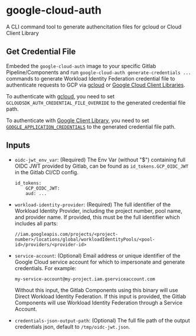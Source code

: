 # google-cloud-auth

A CLI command tool to generate authencitation files for gcloud or Cloud Client Library

## Get Credential File
Embeded the `google-cloud-auth` image to your specific Gitlab Pipeline/Components and run `google-cloud-auth generate-credentials ...` commands 
to generate Workload Identity Federation credential file to authenticate requests to GCP via [gcloud][gcloud] or [Google Cloud Client Libraries][cloud-client-lib].

To authenticate with [gcloud][gcloud], you need to set `GCLOUDSDK_AUTH_CREDENTIAL_FILE_OVERRIDE` to the generated credential file path.

To authenticate with [Google Client Library][cloud-client-lib], you need to set [`GOOGLE_APPLICATION_CREDENTIALS`][lib-auth] to the generated credential file path.

## Inputs
-   `oidc-jwt_env_var`: (Required) The Env Var (without "$") containing full OIDC JWT provided by Gitlab, can be found as `id_tokens.GCP_OIDC_JWT` in the
     Gitlab CI/CD config.

    ```text
    id_tokens:
        GCP_OIDC_JWT:
        aud: ...
    ```
-   `workload-identity-provider`: (Required) The full identifier of the Workload
    Identity Provider, including the project number, pool name, and provider
    name. If provided, this must be the full identifier which includes all
    parts:

    ```text
    //iam.googleapis.com/projects/<project-number>/locations/global/workloadIdentityPools/<pool-id>/providers/<provider-id>
    ```

-   `service-account`: (Optional) Email address or unique identifier of the
    Google Cloud service account for which to impersonate and generate
    credentials. For example:

    ```text
    my-service-account@my-project.iam.gserviceaccount.com
    ```

    Without this input, the Gitlab Components using this binary will use Direct Workload Identity
    Federation. If this input is provided, the Gitlab Components will use
    Workload Identity Federation through a Service Account.

-   `credentials-json-output-path`: (Optional) The full file path of the output credentials json, default to `/tmp/oidc-jwt.json`.


[secure-file]: https://docs.gitlab.com/ee/ci/secure_files/
[cloud-client-lib]: https://cloud.google.com/apis/docs/cloud-client-libraries
[gcloud]: https://cloud.google.com/sdk?hl=en
[cloud-deploy]: https://gitlab.com/quanzhang/my-component/-/blob/main/templates/cloud-deploy-img.yml?ref_type=6a8ad3e2697d1a01a9d27f092f05c5c3099ab405
[lib-auth]: https://cloud.google.com/docs/authentication/application-default-credentials
